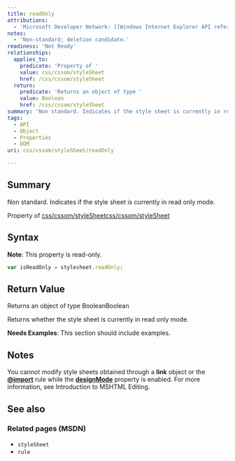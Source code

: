 ```yaml
---
title: readOnly
attributions:
  - 'Microsoft Developer Network: [[Windows Internet Explorer API reference](http://msdn.microsoft.com/en-us/library/ie/hh828809%28v=vs.85%29.aspx) Article]'
notes:
  - 'Non-standard; deletion candidate.'
readiness: 'Not Ready'
relationships:
  applies_to:
    predicate: 'Property of '
    value: css/cssom/styleSheet
    href: /css/cssom/styleSheet
  return:
    predicate: 'Returns an object of type '
    value: Boolean
    href: /css/cssom/styleSheet
summary: 'Non standard. Indicates if the style sheet is currently in read only mode.'
tags:
  - API
  - Object
  - Properties
  - DOM
uri: css/cssom/styleSheet/readOnly

---
```

## <span>Summary</span>

Non standard. Indicates if the style sheet is currently in read only mode.

Property of [css/cssom/styleSheet](/css/cssom/styleSheet)[css/cssom/styleSheet](/css/cssom/styleSheet)

## <span>Syntax</span>

**Note**: This property is read-only.

``` js
var isReadOnly = stylesheet.readOnly;
```

## <span>Return Value</span>

Returns an object of type BooleanBoolean

Returns whether the style sheet is currently in read only mode.

**Needs Examples**: This section should include examples.

## <span>Notes</span>

You cannot modify style sheets obtained through a **link** object or the [**@import**](/css/atrules/@import) rule while the [**designMode**](/dom/Document/designMode) property is enabled. For more information, see Introduction to MSHTML Editing.

## <span>See also</span>

### <span>Related pages (MSDN)</span>

-   `styleSheet`
-   `rule`
